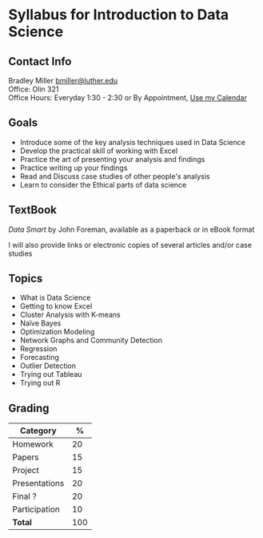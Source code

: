 # Syllabus for Introduction to Data Science

## Contact Info

  Bradley Miller  bmiller@luther.edu <br />
  Office: Olin 321 <br />
  Office Hours:  Everyday 1:30 - 2:30 
  or By Appointment, [Use my Calendar](https://calendar.google.com/calendar/embed?mode=WEEK&src=millbr02%40luther.edu&ctz=America/Chicago)

## Goals

* Introduce some of the key analysis techniques used in Data Science
* Develop the practical skill of working with Excel
* Practice the art of presenting your analysis and findings
* Practice writing up your findings
* Read and Discuss case studies of other people's analysis
* Learn to consider the Ethical parts of data science

## TextBook

*Data Smart* by John Foreman, available as a paperback or in eBook format

I will also provide links or electronic copies of several articles and/or case studies

## Topics

* What is Data Science
* Getting to know Excel
* Cluster Analysis with K-means
* Naïve Bayes
* Optimization Modeling
* Network Graphs and Community Detection
* Regression
* Forecasting
* Outlier Detection
* Trying out Tableau
* Trying out R


## Grading

<!-- http://truben.no/table/ -->

| Category      | %  |
|---------------|----|
| Homework      | 20 |
| Papers        | 15 |
| Project       | 15 |
| Presentations | 20 |
| Final ?       | 20 |
| Participation | 10 |
| **Total**     | 100|
